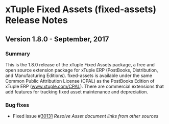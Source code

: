 # xTuple Fixed Assets (fixed-assets) Release Notes
## Version 1.8.0 - September, 2017

### Summary

This is the 1.8.0 release of the xTuple Fixed Assets package, a free and
open source extension package for xTuple ERP (PostBooks, Distribution,
and Manufacturing Editions).  fixed-assets is available under the same
Common Public Attribution License (CPAL) as the PostBooks Edition of
xTuple ERP (www.xtuple.com/CPAL). There are commercial extensions that
add features for tracking fixed asset maintenance and depreciation.

### Bug fixes
- Fixed issue #[30131](http://www.xtuple.org/xtincident/view/bugs/30131) _Resolve Asset document links from other sources_
